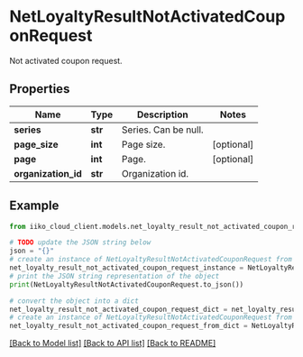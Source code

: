 # NetLoyaltyResultNotActivatedCouponRequest

Not activated coupon request.

## Properties

Name | Type | Description | Notes
------------ | ------------- | ------------- | -------------
**series** | **str** | Series. Can be null. | 
**page_size** | **int** | Page size. | [optional] 
**page** | **int** | Page. | [optional] 
**organization_id** | **str** | Organization id. | 

## Example

```python
from iiko_cloud_client.models.net_loyalty_result_not_activated_coupon_request import NetLoyaltyResultNotActivatedCouponRequest

# TODO update the JSON string below
json = "{}"
# create an instance of NetLoyaltyResultNotActivatedCouponRequest from a JSON string
net_loyalty_result_not_activated_coupon_request_instance = NetLoyaltyResultNotActivatedCouponRequest.from_json(json)
# print the JSON string representation of the object
print(NetLoyaltyResultNotActivatedCouponRequest.to_json())

# convert the object into a dict
net_loyalty_result_not_activated_coupon_request_dict = net_loyalty_result_not_activated_coupon_request_instance.to_dict()
# create an instance of NetLoyaltyResultNotActivatedCouponRequest from a dict
net_loyalty_result_not_activated_coupon_request_from_dict = NetLoyaltyResultNotActivatedCouponRequest.from_dict(net_loyalty_result_not_activated_coupon_request_dict)
```
[[Back to Model list]](../README.md#documentation-for-models) [[Back to API list]](../README.md#documentation-for-api-endpoints) [[Back to README]](../README.md)



